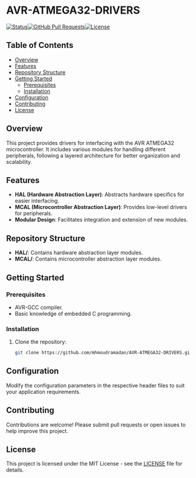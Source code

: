 
# AVR-ATMEGA32-DRIVERS

[![Status](https://img.shields.io/badge/status-active-success.svg)](https://github.com/mhmoudramadan/AVR-ATMEGA32-DRIVERS)[![GitHub Pull Requests](https://img.shields.io/github/issues-pr/mhmoudramadan/AVR-ATMEGA32-DRIVERS.svg)](https://github.com/mhmoudramadan/AVR-ATMEGA32-DRIVERS/pulls)[![License](https://img.shields.io/badge/license-MIT-blue.svg)](https://github.com/mhmoudramadan/AVR-ATMEGA32-DRIVERS/blob/master/LICENSE.md)

## Table of Contents

- [Overview](#overview)
- [Features](#features)
- [Repository Structure](#repository-structure)
- [Getting Started](#getting-started)
  - [Prerequisites](#prerequisites)
  - [Installation](#installation)
- [Configuration](#configuration)
- [Contributing](#contributing)
- [License](#license)

## Overview

This project provides drivers for interfacing with the AVR ATMEGA32 microcontroller. It includes various modules for handling different peripherals, following a layered architecture for better organization and scalability.

## Features

- **HAL (Hardware Abstraction Layer)**: Abstracts hardware specifics for easier interfacing.
- **MCAL (Microcontroller Abstraction Layer)**: Provides low-level drivers for peripherals.
- **Modular Design**: Facilitates integration and extension of new modules.

## Repository Structure

- **HAL/**: Contains hardware abstraction layer modules.
- **MCAL/**: Contains microcontroller abstraction layer modules.

## Getting Started

### Prerequisites

- AVR-GCC compiler.
- Basic knowledge of embedded C programming.

### Installation

1. Clone the repository:
   ```bash
   git clone https://github.com/mhmoudramadan/AVR-ATMEGA32-DRIVERS.gi
   ```


## Configuration

Modify the configuration parameters in the respective header files to suit your application requirements.

## Contributing

Contributions are welcome! Please submit pull requests or open issues to help improve this project.

## License

This project is licensed under the MIT License - see the [LICENSE](LICENSE.md) file for details.
